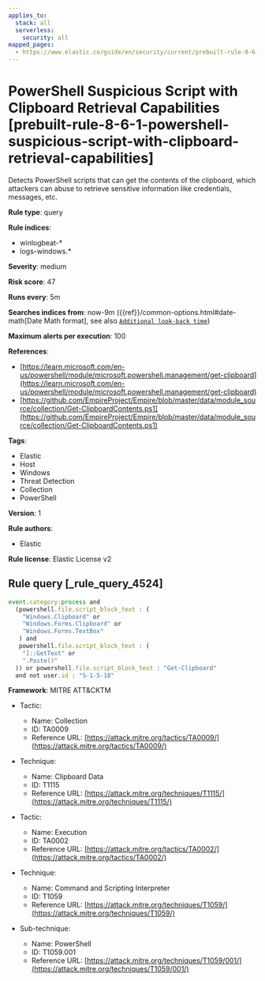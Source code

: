 ```yaml
---
applies_to:
  stack: all
  serverless:
    security: all
mapped_pages:
  - https://www.elastic.co/guide/en/security/current/prebuilt-rule-8-6-1-powershell-suspicious-script-with-clipboard-retrieval-capabilities.html
---
```


# PowerShell Suspicious Script with Clipboard Retrieval Capabilities [prebuilt-rule-8-6-1-powershell-suspicious-script-with-clipboard-retrieval-capabilities]

Detects PowerShell scripts that can get the contents of the clipboard, which attackers can abuse to retrieve sensitive information like credentials, messages, etc.

**Rule type**: query

**Rule indices**:

* winlogbeat-*
* logs-windows.*

**Severity**: medium

**Risk score**: 47

**Runs every**: 5m

**Searches indices from**: now-9m ({{ref}}/common-options.html#date-math[Date Math format], see also [`Additional look-back time`](docs-content://solutions/security/detect-and-alert/create-detection-rule.md#rule-schedule))

**Maximum alerts per execution**: 100

**References**:

* [https://learn.microsoft.com/en-us/powershell/module/microsoft.powershell.management/get-clipboard](https://learn.microsoft.com/en-us/powershell/module/microsoft.powershell.management/get-clipboard)
* [https://github.com/EmpireProject/Empire/blob/master/data/module_source/collection/Get-ClipboardContents.ps1](https://github.com/EmpireProject/Empire/blob/master/data/module_source/collection/Get-ClipboardContents.ps1)

**Tags**:

* Elastic
* Host
* Windows
* Threat Detection
* Collection
* PowerShell

**Version**: 1

**Rule authors**:

* Elastic

**Rule license**: Elastic License v2

## Rule query [_rule_query_4524]

```js
event.category:process and
  (powershell.file.script_block_text : (
    "Windows.Clipboard" or
    "Windows.Forms.Clipboard" or
    "Windows.Forms.TextBox"
   ) and
   powershell.file.script_block_text : (
    "]::GetText" or
    ".Paste()"
  )) or powershell.file.script_block_text : "Get-Clipboard"
  and not user.id : "S-1-5-18"
```

**Framework**: MITRE ATT&CKTM

* Tactic:

    * Name: Collection
    * ID: TA0009
    * Reference URL: [https://attack.mitre.org/tactics/TA0009/](https://attack.mitre.org/tactics/TA0009/)

* Technique:

    * Name: Clipboard Data
    * ID: T1115
    * Reference URL: [https://attack.mitre.org/techniques/T1115/](https://attack.mitre.org/techniques/T1115/)

* Tactic:

    * Name: Execution
    * ID: TA0002
    * Reference URL: [https://attack.mitre.org/tactics/TA0002/](https://attack.mitre.org/tactics/TA0002/)

* Technique:

    * Name: Command and Scripting Interpreter
    * ID: T1059
    * Reference URL: [https://attack.mitre.org/techniques/T1059/](https://attack.mitre.org/techniques/T1059/)

* Sub-technique:

    * Name: PowerShell
    * ID: T1059.001
    * Reference URL: [https://attack.mitre.org/techniques/T1059/001/](https://attack.mitre.org/techniques/T1059/001/)



